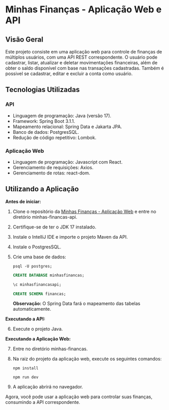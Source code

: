 # Minhas Finanças - Aplicação Web e API

## Visão Geral

Este projeto consiste em uma aplicação web para controle de finanças de múltiplos usuários, com uma API REST correspondente. O usuário pode cadastrar, listar, atualizar e deletar movimentações financeiras, além de obter o saldo disponível com base nas transações cadastradas. Também é possivel se cadastrar, editar e excluir a conta como usuário.

## Tecnologias Utilizadas

### API

- Linguagem de programação: Java (versão 17).
- Framework: Spring Boot 3.1.1.
- Mapeamento relacional: Spring Data e Jakarta JPA.
- Banco de dados: PostgresSQL.
- Redução de código repetitivo: Lombok.

### Aplicação Web

- Linguagem de programação: Javascript com React.
- Gerenciamento de requisições: Axios.
- Gerenciamento de rotas: react-dom.

## Utilizando a Aplicação

**Antes de iniciar:**

1. Clone o repositório da [Minhas Finanças - Aplicação Web](https://github.com/drianodev/minhas-financas) e entre no diretório minhas-financas-api.

2. Certifique-se de ter o JDK 17 instalado.

3. Instale o IntelliJ IDE e importe o projeto Maven da API.

4. Instale o PostgresSQL.

5. Crie uma base de dados:

   ```shell
   psql -U postgres;
   ```

   ```sql
   CREATE DATABASE minhasfinancas;
   ```

   ```sql
   \c minhasfinancasapi;
   ```

   ```sql
   CREATE SCHEMA financas;
   ```

   **Observação:** O Spring Data fará o mapeamento das tabelas automaticamente.

**Executando a API:**

6. Execute o projeto Java.

**Executando a Aplicação Web:**

7. Entre no diretório minhas-financas.

8. Na raiz do projeto da aplicação web, execute os seguintes comandos:

   ```shell
   npm install
   ```

   ```shell
   npm run dev
   ```

9. A aplicação abrirá no navegador.

Agora, você pode usar a aplicação web para controlar suas finanças, consumindo a API correspondente.
